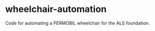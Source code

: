 wheelchair-automation
=====================

Code for automating a PERMOBIL wheelchair for the ALS foundation.
